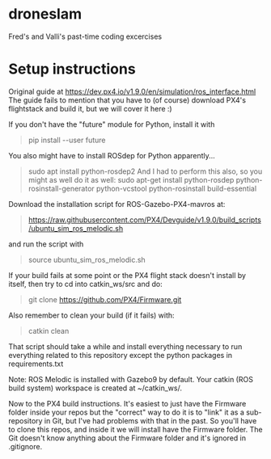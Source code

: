 # droneslam
Fred's and Valli's past-time coding excercises


# Setup instructions
Original guide at https://dev.px4.io/v1.9.0/en/simulation/ros_interface.html
The guide fails to mention that you have to (of course) download PX4's flightstack and build it,
but we will cover it here :)

If you don't have the "future" module for Python, install it with
>pip install --user future

You also might have to install ROSdep for Python apparently...
> sudo apt install python-rosdep2
And I had to perform this also, so you might as well do it as well:
> sudo apt-get install python-rosdep python-rosinstall-generator python-vcstool python-rosinstall build-essential


Download the installation script for ROS-Gazebo-PX4-mavros at: 
>https://raw.githubusercontent.com/PX4/Devguide/v1.9.0/build_scripts/ubuntu_sim_ros_melodic.sh

and run the script with
>source ubuntu_sim_ros_melodic.sh

If your build fails at some point or the PX4 flight stack doesn't install by itself, then try to cd into catkin_ws/src and do:
>git clone https://github.com/PX4/Firmware.git

Also remember to clean your build (if it fails) with:
>catkin clean

That script should take a while and install everything necessary to run everything related to this repository except the python packages in requirements.txt

Note:
ROS Melodic is installed with Gazebo9 by default.
Your catkin (ROS build system) workspace is created at ~/catkin_ws/.

Now to the PX4 build instructions. It's easiest to just have the Firmware folder inside your repos
but the "correct" way to do it is to "link" it as a sub-repository in Git, but I've had problems with that in the past.
So you'll have to clone this repos, and inside it we will install have the Firmware folder. The Git doesn't know anything about the Firmware folder and it's ignored in .gitignore.


